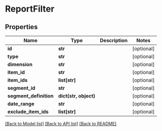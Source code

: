 # ReportFilter

## Properties
Name | Type | Description | Notes
------------ | ------------- | ------------- | -------------
**id** | **str** |  | [optional] 
**type** | **str** |  | [optional] 
**dimension** | **str** |  | [optional] 
**item_id** | **str** |  | [optional] 
**item_ids** | **list[str]** |  | [optional] 
**segment_id** | **str** |  | [optional] 
**segment_definition** | **dict(str, object)** |  | [optional] 
**date_range** | **str** |  | [optional] 
**exclude_item_ids** | **list[str]** |  | [optional] 

[[Back to Model list]](../README.md#documentation-for-models) [[Back to API list]](../README.md#documentation-for-api-endpoints) [[Back to README]](../README.md)

